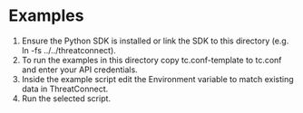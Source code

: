 # Examples
1. Ensure the Python SDK is installed or link the SDK to this directory (e.g. ln -fs ../../threatconnect).
2. To run the examples in this directory copy tc.conf-template to tc.conf and enter your API credentials.
3. Inside the example script edit the Environment variable to match existing data in ThreatConnect.
4. Run the selected script.